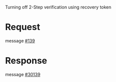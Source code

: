 Turning off 2-Step verification using recovery token

# Request
message [#139](../../../proto/README.md#action_139)

# Response
message [#30139](../../../proto/README.md#action_30139)

